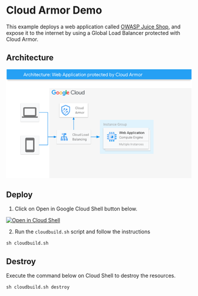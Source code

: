# Cloud Armor Demo

This example deploys a web application called [OWASP Juice Shop](https://owasp.org/www-project-juice-shop/), and expose it to the internet by using a Global Load Balancer protected with Cloud Armor.


## Architecture
![architecture](architecture.png)

## Deploy

1. Click on Open in Google Cloud Shell button below.
<a href="https://ssh.cloud.google.com/cloudshell/editor?cloudshell_git_repo=https://github.com/GoogleCloudPlatform/click-to-deploy-solutions&cloudshell_workspace=cloud-armor-demo" target="_new">
    <img alt="Open in Cloud Shell" src="https://gstatic.com/cloudssh/images/open-btn.svg">
</a>

2. Run the `cloudbuild.sh` script and follow the instructions
```
sh cloudbuild.sh
```

## Destroy
Execute the command below on Cloud Shell to destroy the resources.
```
sh cloudbuild.sh destroy
```
